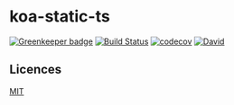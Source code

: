 koa-static-ts
=================

[![Greenkeeper badge](https://badges.greenkeeper.io/HKUST-VISLab/koa-static-ts.svg)](https://greenkeeper.io/)
[![Build Status](https://travis-ci.org/HKUST-VISLab/koa-static-ts.svg?branch=master)](https://travis-ci.org/HKUST-VISLab/koa-static-ts)
[![codecov](https://codecov.io/gh/HKUST-VISLab/koa-static-ts/branch/master/graph/badge.svg)](https://codecov.io/gh/HKUST-VISLab/koa-static-ts)
[![David](https://david-dm.org/HKUST-VISLab/koa-static-ts/status.svg)](https://github.com/HKUST-VISLab/koa-static-ts)
## Licences

[MIT](LICENSE)
